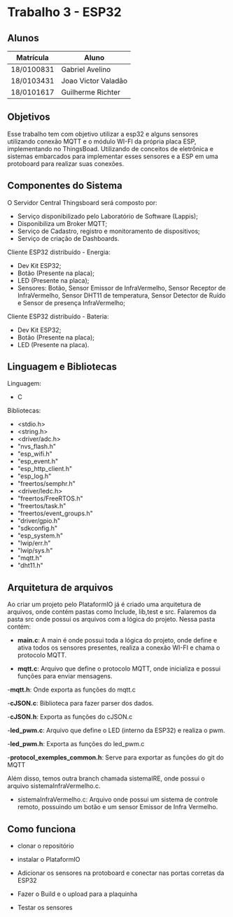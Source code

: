 # Trabalho 3 - ESP32

## Alunos
|Matrícula | Aluno |
| -- | -- |
| 18/0100831  |  Gabriel Avelino |
| 18/0103431  |  Joao Victor Valadão |
| 18/0101617  |  Guilherme Richter |

## Objetivos

Esse trabalho tem com objetivo utilizar a esp32 e alguns sensores utilizando conexão MQTT e o módulo WI-FI da própria placa ESP, implementando no ThingsBoad. Utilizando de conceitos de eletrônica e sistemas embarcados para implementar esses sensores e a ESP em uma protoboard para realizar suas conexões.

## Componentes do Sistema
O Servidor Central Thingsboard será composto por:

 - Serviço disponibilizado pelo Laboratório de Software (Lappis);
 - Disponibiliza um Broker MQTT;
 - Serviço de Cadastro, registro e monitoramento de dispositivos;
 - Serviço de criação de Dashboards.

Cliente ESP32 distribuído - Energia:

 - Dev Kit ESP32;
 - Botão (Presente na placa);
 - LED (Presente na placa);
 - Sensores: Botão, Sensor Emissor de InfraVermelho, Sensor Receptor de InfraVermelho, Sensor DHT11 de temperatura, Sensor Detector de Ruído e Sensor de presença InfraVermelho;

Cliente ESP32 distribuído - Bateria:

 - Dev Kit ESP32;
 - Botão (Presente na placa);
 - LED (Presente na placa).

## Linguagem e Bibliotecas

Linguagem: 
- C

Bibliotecas: 
- <stdio.h>
- <string.h>
- <driver/adc.h>
- "nvs_flash.h"
- "esp_wifi.h"
- "esp_event.h"
- "esp_http_client.h"
- "esp_log.h"
- "freertos/semphr.h"
- <driver/ledc.h>
- "freertos/FreeRTOS.h"
- "freertos/task.h"
- "freertos/event_groups.h"
- "driver/gpio.h"
- "sdkconfig.h"
- "esp_system.h"
- "lwip/err.h"
- "lwip/sys.h"
- "mqtt.h"
- "dht11.h"

## Arquitetura de arquivos

Ao criar um projeto pelo PlataformIO já é criado uma arquitetura de arquivos, onde contém pastas como Include, lib,test e src. Falaremos da pasta src onde possui os arquivos com a lógica do projeto. Nessa pasta contém:

- <b>main.c</b>: A main é onde possui toda a lógica do projeto, onde define e ativa todos os sensores presentes, realiza a conexão WI-FI e chama o protocolo MQTT.

- <b>mqtt.c</b>: Arquivo que define o protocolo MQTT, onde inicializa e possui funções para enviar mensagens.

-<b>mqtt.h</b>: Onde exporta as funções do mqtt.c

-<b>cJSON.c</b>: Biblioteca para fazer parser dos dados.

-<b>cJSON.h</b>: Exporta as funções do cJSON.c

-<b>led_pwm.c</b>: Arquivo que define o LED (interno da ESP32) e realiza o pwm.

-<b>led_pwm.h</b>: Exporta as funções do led_pwm.c

-<b>protocol_exemples_common.h</b>: Serve para exportar as funções do git do MQTT

Além disso, temos outra branch chamada sistemaIRE, onde possui o arquivo sistemaInfraVermelho.c.

- sistemaInfraVermelho.c: Arquivo onde possui um sistema de controle remoto, possuindo um botão e um sensor Emissor de Infra Vermelho.

## Como funciona

- clonar o repositório

- instalar o PlataformIO

- Adicionar os sensores na protoboard e conectar nas portas corretas da ESP32

- Fazer o Build e o upload para a plaquinha

- Testar os sensores